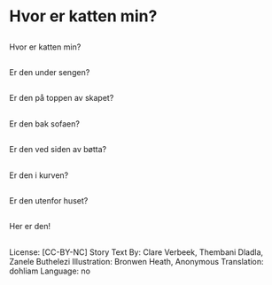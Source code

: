 # Hvor er katten min?

##
Hvor er katten min?

##
Er den under sengen?

##
Er den på toppen av skapet?

##
Er den bak sofaen?

##
Er den ved siden av bøtta?

##
Er den i kurven?

##
Er den utenfor huset?

##
Her er den!

##
License: [CC-BY-NC]
Story Text By: Clare Verbeek, Thembani Dladla, Zanele Buthelezi
Illustration: Bronwen Heath, Anonymous
Translation: dohliam
Language: no
